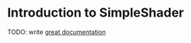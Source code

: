 # Introduction to SimpleShader

TODO: write [great documentation](http://jacobian.org/writing/what-to-write/)
